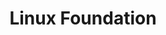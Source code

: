---
blog: https://linuxfoundation.org/newsroom/blog
codehost: https://github.com/linuxfoundation
facebook: https://www.facebook.com/TheLinuxFoundation
googleplus: https://plus.google.com/+LinuxfoundationOrg
images:
- linuxfoundation-icon.svg
- linuxfoundation-ar21.svg
linkedin: https://linkedin.com/company/208777
logohandle: linuxfoundation
sort: linuxfoundation
title: Linux Foundation
twitter: https://x.com/linuxfoundation
website: https://www.linuxfoundation.org/
wikipedia: https://en.wikipedia.org/wiki/Linux_Foundation
youtube: https://youtube.com/user/TheLinuxFoundation
---